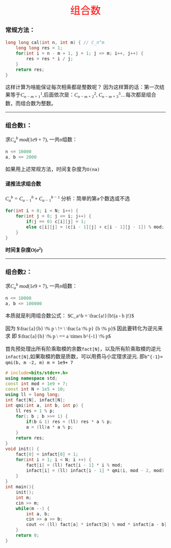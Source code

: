 <font face="楷体" size = 3>

<center><font face="楷体" size=6, color='red'> 组合数 </font> </center>

### 常规方法：
```c++
long long cal(int n, int m) { // C_n^m
    long long res = 1;
    for(int i = n - m + 1, j = 1; j <= m; i++, j++) {
        res = res * i / j;
    }
    return res;
}
```
这样计算为啥能保证每次相乘都是整数呢？
因为这样算的话：第一次结果等于$C_{n - m + 1}^{1}$,后面依次是：$C_{n-m+2}^{2}$, $C_{n -m + 3}^{3} \dots$每次都是组合数，而组合数为整数。

---

### 组合数1：
求$C_a^b \ mod (1e9 + 7)$, 一共`n`组数：

```c++
n <= 10000
a, b <= 2000
```
如果用上述常规方法，时间复杂度为`O(na)`

#### 递推法求组合数 
$C_a^b = C_{a - 1}^b + C_{a - 1}^{b - 1}$
分析：简单的第`a`个数选或不选

```c++
for(int i = 0; i < N; i++) {
    for(int j = 0; j <= i; j++) {
        if(j == 0) c[i][j] = 1;
        else c[i][j] = (c[i - 1][j] + c[i - 1][j - 1]) % mod;
    }
}
```
**时间复杂度$O(a^2)$**

---

### 组合数2：
求$C_a^b \ mod (1e9 + 7)$, 一共`n`组数：

```c++
n <= 10000
a, b <= 100000
```

本质就是利用组合数公式：
$C_a^b = \frac{a!}{b!(a - b )!}$

因为 $\frac{a}{b} \% p \ != \  \frac{a \% p} {b \% p}$
因此要转化为逆元来求
即 $\frac{a}{b} \% p \ == a \times b^{-1} \% p$

首先预处理出所有阶乘取模的余数`fact[N]`，以及所有阶乘取模的逆元`infact[N]`,如果取模的数是质数，可以用费马小定理求逆元.
即`b^{-1}= qmi(b, m -2, m) m = 1e9+ 7`

```c++
# include<bits/stdc++.h>
using namespace std;
const int mod = 1e9 + 7;
const int N = 1e5 + 10;
using ll = long long;
int fact[N], infact[N];
int qmi(int a, int b, int p) {
    ll res = 1 % p;
    for(; b ; b >>= 1) {
        if(b & 1) res = (ll) res * a % p;
        a = (ll)a * a % p;
    }
    return res;
}
void init() {
    fact[0] = infact[0] = 1;
    for(int i = 1; i < N; i ++) {
        fact[i] = (ll) fact[i - 1] * i % mod;
        infact[i] = (ll) infact[i - 1] * qmi(i, mod - 2, mod) % mod;
    }
}
int main(){
    init();
    int m;
    cin >> m;
    while(m --) {
        int a, b;
        cin >> a >> b;
        cout << (ll) fact[a] * infact[b] % mod * infact[a - b] % mod << endl;;
    }
    return 0;
}
```